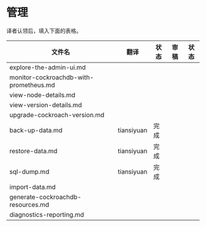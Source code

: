 # 管理

译者认领后，填入下面的表格。

| 文件名                                    | 翻译         | 状态   | 审稿   | 状态   |
| -------------------------------------- | ---------- | ---- | ---- | ---- |
| explore-the-admin-ui.md                |            |      |      |      |
| monitor-cockroachdb-with-prometheus.md |            |      |      |      |
| view-node-details.md                   |            |      |      |      |
| view-version-details.md                |            |      |      |      |
| upgrade-cockroach-version.md           |            |      |      |      |
| back-up-data.md                        | tiansiyuan | 完成   |      |      |
| restore-data.md                        | tiansiyuan | 完成   |      |      |
| sql-dump.md                            | tiansiyuan | 完成   |      |      |
| import-data.md                         |            |      |      |      |
| generate-cockroachdb-resources.md      |            |      |      |      |
| diagnostics-reporting.md               |            |      |      |      |